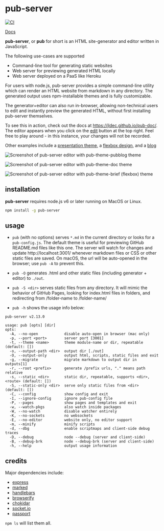 
# pub-server
[![CI](https://github.com/jldec/pub-server/workflows/CI/badge.svg)](https://github.com/jldec/pub-server/actions)

[Docs](https://jldec.github.io/pub-doc/)

**pub-server**, or **pub** for short is an HTML site-generator and editor written in JavaScript.

The following use-cases are supported

- Command-line tool for generating static websites
- Web server for previewing generated HTML locally
- Web server deployed on a PaaS like Heroku


For users with node.js, pub-server provides a simple command-line utility which can render an HTML website from markdown in any directory. The generated output uses npm-installable themes and is fully customizable.

The generator+editor can also run in-browser, allowing non-technical users to edit and instantly preview the generated HTML, without first installing pub-server themselves.

To see this in action, check out the docs at https://jldec.github.io/pub-doc/. The editor appears when you click on the [edit](https://jldec.github.io/pub-doc/pub/?page=%2F) button at the top right.
Feel free to play around - in this instance, your changes will not be recorded.

Other examples include a [presentation theme](https://github.com/jldec/pub-sample-deck), a [flexbox design](https://github.com/jldec/pub-theme-brief), and a [blog](https://blog.pubblz.com/)


![Screenshot of pub-server editor with pub-theme-pubblog theme](/screenshots/screen1.png)

![Screenshot of pub-server editor with pub-theme-doc theme](/screenshots/screen.png)

![Screenshot of pub-server editor with pub-theme-brief (flexbox) theme](/screenshots/screen2.png)

## installation

**pub-server** requires node.js v6 or later running on MacOS or Linux.

``` bash
npm install -g pub-server
```

## usage

- `pub` (with no options) serves `*.md` in the current directory or looks for a `pub-config.js`. The default theme is useful for previewing GitHub README.md files like this one. The server will watch for changes and update http://localhost:3001/ whenever markdown files or CSS or other static files are saved. On macOS, the url will be auto-opened in the browser; use `pub -A` to prevent this.

- `pub -O` generates .html and other static files (including generator + editor) to `./out`.

- `pub -S <dir>` serves static files from any directory. It will mimic the behavior of GitHub Pages, looking for index.html files in folders, and redirecting from /folder-name to /folder-name/

- `pub -h` shows the usage info below:

```
pub-server v2.13.0

usage: pub [opts] [dir]
opts:
  -A, --no-open            disable auto-open in browser (mac only)
  -p, --port <port>        server port [3001]
  -t, --theme <name>       theme module-name or dir, repeatable (default: [])
  -o, --output-path <dir>  output dir [./out]
  -O, --output-only        output html, scripts, static files and exit
  -g, --migrate            migrate markdown to output dir in outputs[1]
  -r, --root <prefix>      generate /prefix urls, "." means path relative
  -s, --static <dir>       static dir, repeatable, supports <dir>,<route> (default: [])
  -S, --static-only <dir>  serve only static files from <dir> (default: [])
  -C, --config             show config and exit
  -I, --ignore-config      ignore pub-config file
  -P, --pages              show pages and templates and exit
  -w, --watch-pkgs         also watch inside packages
  -W, --no-watch           disable watcher entirely
  -K, --no-sockets         no websockets
  -E, --no-editor          website only, no editor support
  -m, --minify             minify scripts
  -d, --dbg                enable scriptmaps and client-side debug traces
  -D, --debug              node --debug (server and client-side)
  -B, --debug-brk          node --debug-brk (server and client-side)
  -h, --help               output usage information
```

## credits

Major dependencies include:

- [express](https://expressjs.com/)
- [marked](https://github.com/markedjs/marked)
- [handlebars](https://handlebarsjs.com/)
- [browserify](https://github.com/browserify/browserify)
- [chokidar](https://github.com/paulmillr/chokidar)
- [socket.io](https://socket.io/)
- [passport](https://github.com/jaredhanson/passport)

`npm ls` will list them all.

